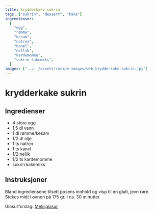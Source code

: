 ```yaml
---
title: krydderkake sukrin
tags: ["sukrin", "dessert", "kake"]
ingredienser:
  [
    "egg",
    "rømme",
    "kesam",
    "natron",
    "kanel",
    "nellik",
    "kardemomme",
    "sukrin kakemiks",
  ]
images: ["../../assets/recipe-images/web_krydderkake-sukrin.jpg"]
---
```


# krydderkake sukrin

## Ingredienser

- 4 store egg
- 1,5 dl vann
- 1 dl rømme/kesam
- 1/2 dl olje
- 1 ts natron
- 1 ts kanel
- 1/2 nellik
- 1/2 ts kardemomme
- sukrin kakemiks

## Instruksjoner

Bland ingrediensene tilsett posens innhold og visp til en glatt, jevn røre. Stekes midt i ovnen på 175 gr. i ca. 30 minutter.

Glasurforslag: [Melisglasur](./melisglasur-sukrin)
